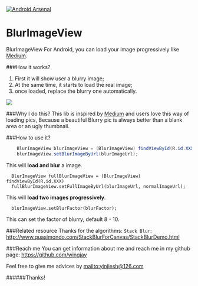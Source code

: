 [![Android Arsenal](https://img.shields.io/badge/Android%20Arsenal-BlurImageView-green.svg?style=true)](https://android-arsenal.com/details/1/2768)
# BlurImageView
BlurImageView For Android, you can load your image progressively like [Medium](https://medium.com/@wing_jay/thinking-about-the-way-of-loading-picture-by-medium-4adfe792b437).

###How it works?
1. First it will show user a blurry image;
2. At the same time, it starts to load the real image;
3. once loaded, replace the blurry one automatically.

![](https://github.com/wingjay/BlurImageView/blob/master/ReadMe/blurImageView_nm.gif)

###Why I do this?
This lib is inspired by [Medium](https://medium.com/@wing_jay/thinking-about-the-way-of-loading-picture-by-medium-4adfe792b437) and users love this way of loading pics, Because a beautiful Blurry pic is always better than a blank area or an ugly thumbnail.

###How to use it?
```java
    BlurImageView blurImageView = (BlurImageView) findViewById(R.id.XXX);
    blurImageView.setBlurImageByUrl(blurImageUrl);
```
   This will **load and blur** a image.
```
  BlurImageView fullBlurImageView = (BlurImageView) findViewById(R.id.XXX)
  fullBlurImageView.setFullImageByUrl(blurImageUrl, normalImageUrl);
```
  This will **load two images progressively**.
```
  blurImageView.setBlurFactor(blurFactor);
```
  This can set the factor of blurry, default 8 - 10.

###Related resource
Thanks for the algorithms: `Stack Blur`: http://www.quasimondo.com/StackBlurForCanvas/StackBlurDemo.html

###Reach me
You can get information about me and reach me in my github page: https://github.com/wingjay

Feel free to give me advices by <mailto:yinjiesh@126.com>

######Thanks!

